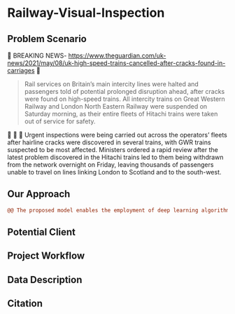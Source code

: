 # Railway-Visual-Inspection

## Problem Scenario

:rotating_light: BREAKING NEWS- https://www.theguardian.com/uk-news/2021/may/08/uk-high-speed-trains-cancelled-after-cracks-found-in-carriages :rotating_light:

>Rail services on Britain’s main intercity lines were halted and passengers told of potential prolonged disruption ahead, after cracks were found on high-speed trains.
>All intercity trains on Great Western Railway and London North Eastern Railway were suspended on Saturday morning, as their entire fleets of Hitachi trains were taken out of service for safety.

:newspaper: :newspaper: :newspaper:
Urgent inspections were being carried out across the operators’ fleets after hairline cracks were discovered in several trains, with GWR trains suspected to be most affected.
Ministers ordered a rapid review after the latest problem discovered in the Hitachi trains led to them being withdrawn from the network overnight on Friday, leaving thousands of passengers unable to travel on lines linking London to Scotland and to the south-west.

## Our Approach
```diff
@@ The proposed model enables the employment of deep learning algorithms using low-power computational devices for a hassle-free monitoring of civil structures.@@
```

## Potential Client
## Project Workflow
## Data Description
## Citation
